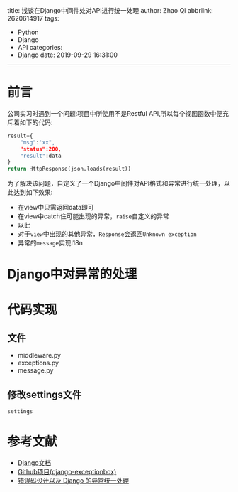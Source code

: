 title: 浅谈在Django中间件处对API进行统一处理
author: Zhao Qi
abbrlink: 2620614917
tags:
  - Python
  - Django
  - API
categories:
  - Django
date: 2019-09-29 16:31:00
---
# 前言
公司实习时遇到一个问题:项目中所使用不是Restful API,所以每个视图函数中便充斥着如下的代码:
```python
result={
	"msg":'xx",
	"status":200,
	"result":data
}
return HttpResponse(json.loads(result))
```
为了解决该问题，自定义了一个Django中间件对API格式和异常进行统一处理，以此达到如下效果:
* 在view中只需返回data即可
* 在view中catch住可能出现的异常，`raise`自定义的异常
* 以此
* 对于`view`中出现的其他异常，`Response`会返回`Unknown exception`
* 异常的`message`实现i18n

# Django中对异常的处理

# 代码实现
## 文件
* middleware.py
* exceptions.py
* message.py

## 修改settings文件
`settings`

# 参考文献
* [Django文档](https://docs.djangoproject.com/zh-hans/2.1/topics/http/middleware/)
* [Github项目(django-exceptionbox)](https://github.com/shaowenchen/django-exceptionbox)
* [错误码设计以及 Django 的异常统一处理](https://www.chenshaowen.com/blog/error-code-design-and-unified-processing-in-django.html#32-ExceptionBox)